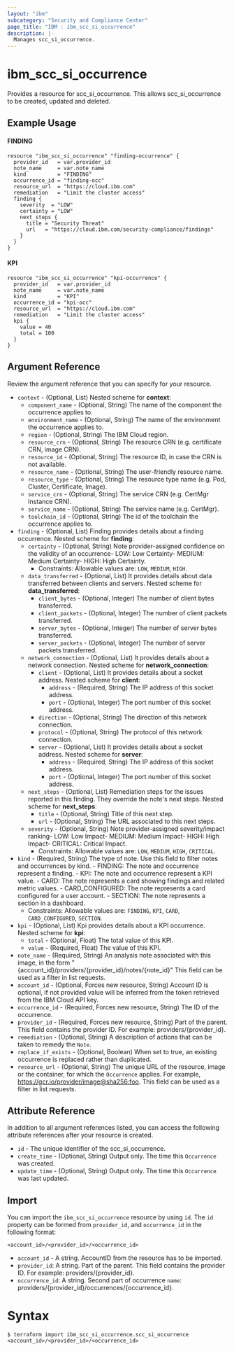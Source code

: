 ```yaml
---
layout: "ibm"
subcategory: "Security and Compliance Center"
page_title: "IBM : ibm_scc_si_occurrence"
description: |-
  Manages scc_si_occurrence.
---
```


# ibm_scc_si_occurrence

Provides a resource for scc_si_occurrence. This allows scc_si_occurrence to be created, updated and deleted.

## Example Usage

#### FINDING

```hcl
resource "ibm_scc_si_occurrence" "finding-occurrence" {
  provider_id   = var.provider_id
  note_name     = var.note_name
  kind          = "FINDING"
  occurrence_id = "finding-occ"
  resource_url  = "https://cloud.ibm.com"
  remediation   = "Limit the cluster access"
  finding {
    severity  = "LOW"
    certainty = "LOW"
    next_steps {
      title = "Security Threat"
      url   = "https://cloud.ibm.com/security-compliance/findings"
    }
  }
}
```

#### KPI

```hcl
resource "ibm_scc_si_occurrence" "kpi-occurrence" {
  provider_id   = var.provider_id
  note_name     = var.note_name
  kind          = "KPI"
  occurrence_id = "kpi-occ"
  resource_url  = "https://cloud.ibm.com"
  remediation   = "Limit the cluster access"
  kpi {
    value = 40
    total = 100
  }
}
```

## Argument Reference

Review the argument reference that you can specify for your resource.

* `context` - (Optional, List) 
Nested scheme for **context**:
	* `component_name` - (Optional, String) The name of the component the occurrence applies to.
	* `environment_name` - (Optional, String) The name of the environment the occurrence applies to.
	* `region` - (Optional, String) The IBM Cloud region.
	* `resource_crn` - (Optional, String) The resource CRN (e.g. certificate CRN, image CRN).
	* `resource_id` - (Optional, String) The resource ID, in case the CRN is not available.
	* `resource_name` - (Optional, String) The user-friendly resource name.
	* `resource_type` - (Optional, String) The resource type name (e.g. Pod, Cluster, Certificate, Image).
	* `service_crn` - (Optional, String) The service CRN (e.g. CertMgr Instance CRN).
	* `service_name` - (Optional, String) The service name (e.g. CertMgr).
	* `toolchain_id` - (Optional, String) The id of the toolchain the occurrence applies to.
* `finding` - (Optional, List) Finding provides details about a finding occurrence.
Nested scheme for **finding**:
	* `certainty` - (Optional, String) Note provider-assigned confidence on the validity of an occurrence- LOW&#58; Low Certainty- MEDIUM&#58; Medium Certainty- HIGH&#58; High Certainty.
	  * Constraints: Allowable values are: `LOW`, `MEDIUM`, `HIGH`.
	* `data_transferred` - (Optional, List) It provides details about data transferred between clients and servers.
	Nested scheme for **data_transferred**:
		* `client_bytes` - (Optional, Integer) The number of client bytes transferred.
		* `client_packets` - (Optional, Integer) The number of client packets transferred.
		* `server_bytes` - (Optional, Integer) The number of server bytes transferred.
		* `server_packets` - (Optional, Integer) The number of server packets transferred.
	* `network_connection` - (Optional, List) It provides details about a network connection.
	Nested scheme for **network_connection**:
		* `client` - (Optional, List) It provides details about a socket address.
		Nested scheme for **client**:
			* `address` - (Required, String) The IP address of this socket address.
			* `port` - (Optional, Integer) The port number of this socket address.
		* `direction` - (Optional, String) The direction of this network connection.
		* `protocol` - (Optional, String) The protocol of this network connection.
		* `server` - (Optional, List) It provides details about a socket address.
		Nested scheme for **server**:
			* `address` - (Required, String) The IP address of this socket address.
			* `port` - (Optional, Integer) The port number of this socket address.
	* `next_steps` - (Optional, List) Remediation steps for the issues reported in this finding. They override the note's next steps.
	Nested scheme for **next_steps**:
		* `title` - (Optional, String) Title of this next step.
		* `url` - (Optional, String) The URL associated to this next steps.
	* `severity` - (Optional, String) Note provider-assigned severity/impact ranking- LOW&#58; Low Impact- MEDIUM&#58; Medium Impact- HIGH&#58; High Impact- CRITICAL&#58; Critical Impact.
	  * Constraints: Allowable values are: `LOW`, `MEDIUM`, `HIGH`, `CRITICAL`.
* `kind` - (Required, String) The type of note. Use this field to filter notes and occurrences by kind. - FINDING&#58; The note and occurrence represent a finding. - KPI&#58; The note and occurrence represent a KPI value. - CARD&#58; The note represents a card showing findings and related metric values. - CARD_CONFIGURED&#58; The note represents a card configured for a user account. - SECTION&#58; The note represents a section in a dashboard.
  * Constraints: Allowable values are: `FINDING`, `KPI`, `CARD`, `CARD_CONFIGURED`, `SECTION`.
* `kpi` - (Optional, List) Kpi provides details about a KPI occurrence.
Nested scheme for **kpi**:
	* `total` - (Optional, Float) The total value of this KPI.
	* `value` - (Required, Float) The value of this KPI.
* `note_name` - (Required, String) An analysis note associated with this image, in the form "{account_id}/providers/{provider_id}/notes/{note_id}" This field can be used as a filter in list requests.
* `account_id` - (Optional, Forces new resource, String) Account ID is optional, if not provided value will be inferred from the token retrieved from the IBM Cloud API key.
* `occurrence_id` - (Required, Forces new resource, String) The ID of the occurrence.
* `provider_id` - (Required, Forces new resource, String) Part of the parent. This field contains the provider ID. For example: providers/{provider_id}.
* `remediation` - (Optional, String) A description of actions that can be taken to remedy the `Note`.
* `replace_if_exists` - (Optional, Boolean) When set to true, an existing occurrence is replaced rather than duplicated.
* `resource_url` - (Optional, String) The unique URL of the resource, image or the container, for which the `Occurrence` applies. For example, https://gcr.io/provider/image@sha256:foo. This field can be used as a filter in list requests.

## Attribute Reference

In addition to all argument references listed, you can access the following attribute references after your resource is created.

* `id` - The unique identifier of the scc_si_occurrence.
* `create_time` - (Optional, String) Output only. The time this `Occurrence` was created.
* `update_time` - (Optional, String) Output only. The time this `Occurrence` was last updated.

## Import

You can import the `ibm_scc_si_occurrence` resource by using `id`.
The `id` property can be formed from `provider_id`, and `occurrence_id` in the following format:

```
<account_id>/<provider_id>/<occurrence_id>
```
* `account_id` - A string. AccountID from the resource has to be imported.
* `provider_id`: A string. Part of the parent. This field contains the provider ID. For example: providers/{provider_id}.
* `occurrence_id`: A string. Second part of occurrence `name`: providers/{provider_id}/occurrences/{occurrence_id}.

# Syntax
```
$ terraform import ibm_scc_si_occurrence.scc_si_occurrence <account_id>/<provider_id>/<occurrence_id>
```
